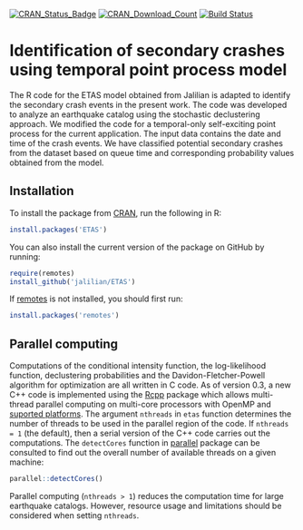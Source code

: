 [![CRAN_Status_Badge](http://www.r-pkg.org/badges/version/ETAS)](https://CRAN.R-project.org/package=ETAS)
[![CRAN_Download_Count](http://cranlogs.r-pkg.org/badges/ETAS)](https://CRAN.R-project.org/package=ETAS)
[![Build Status](https://travis-ci.org/jalilian/ETAS.svg?branch=master)](https://travis-ci.org/jalilian/ETAS)

#  Identification of secondary crashes using temporal point process model

The R code for the ETAS model obtained from Jalilian is adapted to identify the secondary crash events in the present work. The code was developed to analyze an earthquake catalog using the stochastic declustering approach. We modified the code for a temporal-only self-exciting point process for the current application. The input data contains the date and time of the crash events. We have classified potential secondary crashes from the dataset based on queue time and corresponding probability values obtained from the model.


## Installation

To install the package from [CRAN](https://CRAN.R-project.org/package=ETAS), run the following in R:
```R
install.packages('ETAS')
```

You can also install the current version of the package on GitHub by running:
```R
require(remotes)
install_github('jalilian/ETAS')
```

If [remotes](https://github.com/mangothecat/remotes) is not installed, you should first run:

```R
install.packages('remotes')
```
 
## Parallel computing

Computations of the conditional intensity function, the log-likelihood function, declustering probabilities and the Davidon-Fletcher-Powell algorithm for optimization are all written in C code. As of version 0.3, a new C++ code is implemented using the [Rcpp](http://www.rcpp.org/) package which allows multi-thread parallel computing on multi-core processors with OpenMP and [suported platforms](https://cran.r-project.org/doc/manuals/r-release/R-exts.html#OpenMP-support). The argument `nthreads` in `etas` function determines the number of threads to be used in the parallel region of the code. If `nthreads = 1` (the default), then a serial version of the C++ code carries out the computations. The `detectCores` function in [parallel](http://stat.ethz.ch/R-manual/R-devel/library/parallel/html/parallel-package.html) package can be consulted to find out the overall number of available threads on a given machine:
```R
parallel::detectCores()
```
Parallel computing (`nthreads > 1`) reduces the computation time for large earthquake catalogs. However, resource usage and limitations should be considered when setting `nthreads`.
